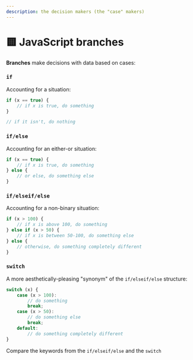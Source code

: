 ```yaml
---
description: the decision makers (the "case" makers)
---
```


# 🟨 JavaScript branches

**Branches** make decisions with data based on cases:

### `if`

Accounting for a situation:

```javascript
if (x == true) {
    // if x is true, do something
}

// if it isn't, do nothing
```

### `if/else`

Accounting for an either-or situation:

```javascript
if (x == true) {
    // if x is true, do something
} else {
    // or else, do something else
}
```

### `if/elseif/else`

Accounting for a non-binary situation:

```javascript
if (x > 100) {
    // if x is above 100, do something
} else if (x > 50) {
    // if x is between 50-100, do something else
} else {
    // otherwise, do something completely different
}
```

### `switch`

A more aesthetically-pleasing "synonym" of the `if/elseif/else` structure:

```javascript
switch (x) {
    case (x > 100):
        // do something
        break;
    case (x > 50):
        // do something else
        break;
    default:
        // do something completely different
}
```

Compare the keywords from the `if/elseif/else` and the `switch`
